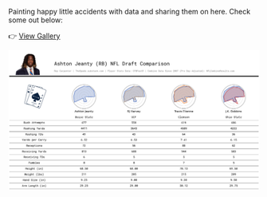 Painting happy little accidents with data and sharing them on here. Check some out below:

👉 [View Gallery](https://array-carpenter.github.io/gallery/)

![Preview](https://raw.githubusercontent.com/array-carpenter/nfl-draft-data/master/2025_post_combine/Ashton_Jeanty_post_combine.png)
